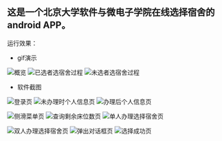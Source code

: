 ## 这是一个北京大学软件与微电子学院在线选择宿舍的android APP。
运行效果：

- gif演示

![](https://github.com/fxjzzyo/SSPKUDormSelection/raw/master/img/sspkudormselection_screenshot1.gif "概览") ![](https://github.com/fxjzzyo/SSPKUDormSelection/raw/master/img/sspkudormselection_screenshot2.gif "已选者选宿舍过程") ![](https://github.com/fxjzzyo/SSPKUDormSelection/raw/master/img/sspkudormselection_screenshot3.gif "未选者选宿舍过程") 

- 软件截图

![](https://github.com/fxjzzyo/SSPKUDormSelection/raw/master/img/jietu_login.jpg "登录页")  ![](https://github.com/fxjzzyo/SSPKUDormSelection/raw/master/img/jietu_unselect_info.jpg "未办理时个人信息页")   ![](https://github.com/fxjzzyo/SSPKUDormSelection/raw/master/img/jietu_select_info.jpg "办理后个人信息页")

![](https://github.com/fxjzzyo/SSPKUDormSelection/raw/master/img/jietu_menu.jpg "侧滑菜单页") ![](https://github.com/fxjzzyo/SSPKUDormSelection/raw/master/img/jietu_query.jpg "查询剩余床位数页")  ![](https://github.com/fxjzzyo/SSPKUDormSelection/raw/master/img/jietu_select_one.jpg "单人办理选择宿舍页") 

![](https://github.com/fxjzzyo/SSPKUDormSelection/raw/master/img/jietu_select_two.jpg "双人办理选择宿舍页") ![](https://github.com/fxjzzyo/SSPKUDormSelection/raw/master/img/jietu_select_alertdialog.jpg "弹出对话框页") ![](https://github.com/fxjzzyo/SSPKUDormSelection/raw/master/img/jietu_select_success.jpg "选择成功页")